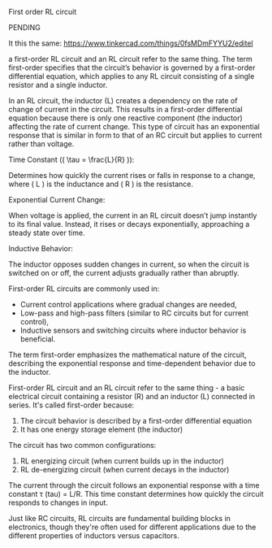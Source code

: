 First order RL circuit

PENDING

It this the same: https://www.tinkercad.com/things/0fsMDmFYYU2/editel

a first-order RL circuit and an RL circuit refer to the same thing. The term first-order specifies that the circuit’s behavior is governed by a first-order differential equation, which applies to any RL circuit consisting of a single resistor and a single inductor.

In an RL circuit, the inductor (L) creates a dependency on the rate of change of current in the circuit. This results in a first-order differential equation because there is only one reactive component (the inductor) affecting the rate of current change.
This type of circuit has an exponential response that is similar in form to that of an RC circuit but applies to current rather than voltage.

Time Constant (\( \tau = \frac{L}{R} \)):

Determines how quickly the current rises or falls in response to a change, where \( L \) is the inductance and \( R \) is the resistance.

Exponential Current Change:

When voltage is applied, the current in an RL circuit doesn’t jump instantly to its final value. Instead, it rises or decays exponentially, approaching a steady state over time.

Inductive Behavior:

The inductor opposes sudden changes in current, so when the circuit is switched on or off, the current adjusts gradually rather than abruptly.

First-order RL circuits are commonly used in:

- Current control applications where gradual changes are needed,
- Low-pass and high-pass filters (similar to RC circuits but for current control),
- Inductive sensors and switching circuits where inductor behavior is beneficial.

The term first-order emphasizes the mathematical nature of the circuit, describing the exponential response and time-dependent behavior due to the inductor.

First-order RL circuit and an RL circuit refer to the same thing - a basic electrical circuit containing a resistor (R) and an inductor (L) connected in series. It's called first-order because:

1. The circuit behavior is described by a first-order differential equation
2. It has one energy storage element (the inductor)

The circuit has two common configurations:

1. RL energizing circuit (when current builds up in the inductor)
2. RL de-energizing circuit (when current decays in the inductor)

The current through the circuit follows an exponential response with a time constant τ (tau) = L/R. This time constant determines how quickly the circuit responds to changes in input.

Just like RC circuits, RL circuits are fundamental building blocks in electronics, though they're often used for different applications due to the different properties of inductors versus capacitors.
